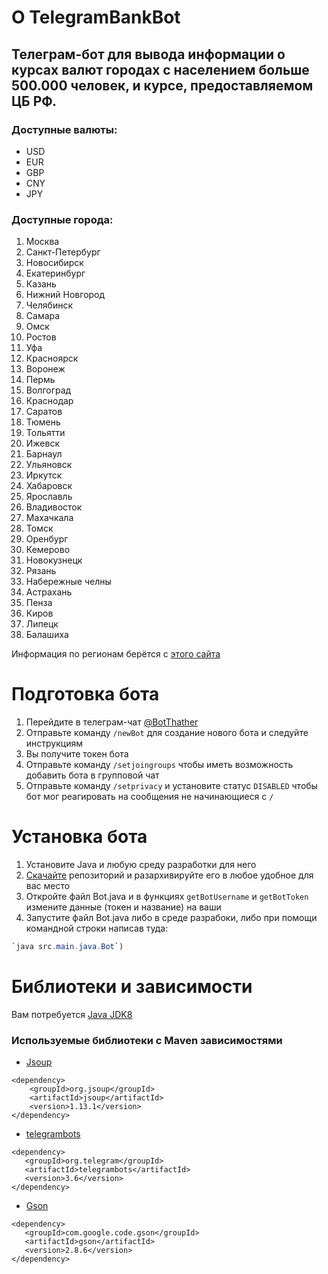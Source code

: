 # О TelegramBankBot

Телеграм-бот для вывода информации о курсах валют городах с населением больше 500.000 человек, и курсе, предоставляемом ЦБ РФ.  
---
### Доступные валюты:
* USD
* EUR
* GBP
* CNY
* JPY
### Доступные города:
1. Москва
2. Санкт-Петербург
3. Новосибирск
4. Екатеринбург
5. Казань
6. Нижний Новгород
7. Челябинск
8. Самара
9. Омск
10. Ростов
11. Уфа
12. Красноярск
13. Воронеж
14. Пермь
15. Волгоград
16. Краснодар
17. Саратов
18. Тюмень
19. Тольятти
20. Ижевск
21. Барнаул
22. Ульяновск
23. Иркутск
24. Хабаровск
25. Ярославль
26. Владивосток
27. Махачкала
28. Томск
29. Оренбург
30. Кемерово
31. Новокузнецк
32. Рязань
33. Набережные челны
34. Астрахань
35. Пенза
36. Киров
37. Липецк
38. Балашиха

Информация по регионам берётся с [этого сайта](https://ru.myfin.by/currency)

# Подготовка бота

1. Перейдите в телеграм-чат [@BotThather](https://t.me/botfather)
2. Отправьте команду `/newBot` для создание нового бота и следуйте инструкциям
3. Вы получите токен бота
4. Отправьте команду `/setjoingroups` чтобы иметь возможность добавить бота в групповой чат
5. Отправьте команду `/setprivacy` и установите статус `DISABLED` чтобы бот мог реагировать на сообщения не начинающиеся с `/`

# Установка бота
1. Установите Java и любую среду разработки для него
2. [Скачайте](https://codeload.github.com/web-py-g/TelegramBankBot/zip/master.zip) репозиторий и разархивируйте его в любое удобное для вас место
3. Откройте файл Bot.java и в функциях `getBotUsername` и `getBotToken` измените данные (токен и название) на ваши
4. Запустите файл Bot.java либо в среде разрабоки, либо при помощи командной строки написав туда:
```java
`java src.main.java.Bot`)
```
# Библиотеки и зависимости
Вам потребуется [Java JDK8](https://www.oracle.com/ru/java/technologies/javase/javase-jdk8-downloads.html)
### Используемые библиотеки c Maven зависимостями
* [Jsoup](https://github.com/jhy/jsoup)
```
<dependency>
    <groupId>org.jsoup</groupId>
    <artifactId>jsoup</artifactId>
    <version>1.13.1</version>
</dependency>
```
* [telegrambots](https://github.com/rubenlagus/TelegramBots)
```
<dependency>
   <groupId>org.telegram</groupId>
   <artifactId>telegrambots</artifactId>
   <version>3.6</version>
</dependency>
```
* [Gson](https://github.com/google/gson)
```
<dependency>
   <groupId>com.google.code.gson</groupId>
   <artifactId>gson</artifactId>
   <version>2.8.6</version>
</dependency>
```


